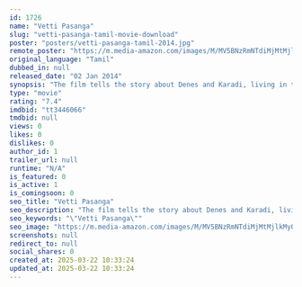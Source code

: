 ```yaml
---
id: 1726
name: "Vetti Pasanga"
slug: "vetti-pasanga-tamil-movie-download"
poster: "posters/vetti-pasanga-tamil-2014.jpg"
remote_poster: "https://m.media-amazon.com/images/M/MV5BNzRmNTdiMjMtMjlkMy00Y2E3LThhNTktMGVjNGZmMmZjZmU1XkEyXkFqcGdeQXVyMzYxOTQ3MDg@._V1_SX300.jpg"
original_language: "Tamil"
dubbed_in: null
released_date: "02 Jan 2014"
synopsis: "The film tells the story about Denes and Karadi, living in this 21st Century, and living life to the fullest just like any other youngsters. They aspire to be where the limelight is, work for their dough but with an exception, the..."
type: "movie"
rating: "7.4"
imdbid: "tt3446066"
tmdbid: null
views: 0
likes: 0
dislikes: 0
author_id: 1
trailer_url: null
runtime: "N/A"
is_featured: 0
is_active: 1
is_comingsoon: 0
seo_title: "Vetti Pasanga"
seo_description: "The film tells the story about Denes and Karadi, living in this 21st Century, and living life to the fullest just like any other youngsters. They aspire to be where the limelight is, work for their dough but with an exception, the..."
seo_keywords: "\"Vetti Pasanga\""
seo_image: "https://m.media-amazon.com/images/M/MV5BNzRmNTdiMjMtMjlkMy00Y2E3LThhNTktMGVjNGZmMmZjZmU1XkEyXkFqcGdeQXVyMzYxOTQ3MDg@._V1_SX300.jpg"
screenshots: null
redirect_to: null
social_shares: 0
created_at: 2025-03-22 10:33:24
updated_at: 2025-03-22 10:33:24
---
```


